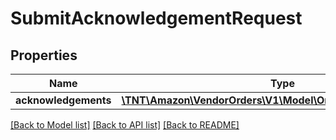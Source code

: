 # SubmitAcknowledgementRequest

## Properties
Name | Type | Description | Notes
------------ | ------------- | ------------- | -------------
**acknowledgements** | [**\TNT\Amazon\VendorOrders\V1\Model\OrderAcknowledgement[]**](OrderAcknowledgement.md) |  | [optional] 

[[Back to Model list]](../README.md#documentation-for-models) [[Back to API list]](../README.md#documentation-for-api-endpoints) [[Back to README]](../README.md)


